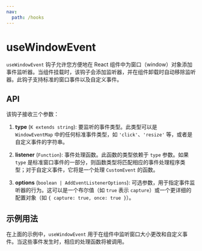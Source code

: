 ```yaml
---
nav:
  path: /hooks
---
```


# useWindowEvent

`useWindowEvent` 钩子允许您方便地在 React 组件中为窗口（window）对象添加事件监听器。当组件挂载时，该钩子会添加监听器，并在组件卸载时自动移除监听器。此钩子支持标准的窗口事件以及自定义事件。

## API

该钩子接收三个参数：

1. **type** (`K extends string`): 要监听的事件类型。此类型可以是 `WindowEventMap` 中的任何标准事件类型，如 `'click'`、`'resize'` 等，或者是自定义事件的字符串。

2. **listener** (`Function`): 事件处理函数。此函数的类型依赖于 `type` 参数。如果 `type` 是标准窗口事件的一部分，则函数类型将匹配相应的事件处理程序类型；对于自定义事件，它将是一个处理 `CustomEvent` 的函数。

3. **options** (`boolean | AddEventListenerOptions`): 可选参数，用于指定事件监听器的行为。这可以是一个布尔值（如 `true` 表示 `capture`）或一个更详细的配置对象（如 `{ capture: true, once: true }`）。

## 示例用法

<code src="./example/example.tsx"></code>

在上面的示例中，`useWindowEvent` 用于在组件中监听窗口大小更改和自定义事件。当这些事件发生时，相应的处理函数将被调用。
